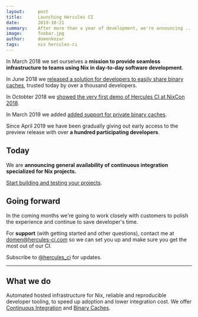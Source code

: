 ```yaml
---
layout:     post
title:      Launching Hercules CI
date:       2019-10-21
summary:    After more than a year of development, we're announcing ...
image:      foobar.jpg
author:     domenkozar
tags:       nix hercules-ci
---
```


In March 2018 we set ourselves a **mission to provide seamless infrastructure to teams using Nix
in day-to-day software development**.

In June 2018 we [released a solution for developers to easily share binary caches](https://cachix.org/),
trusted today by over a thousand developers.

In Octobter 2018 we [showed the very first demo of Hercules CI at NixCon 2018](https://www.youtube.com/watch?v=py26iM26Qg4&list=PLgknCdxP89ReJKWX3sthcsbBYsoihzSQX&index=12&t=137s).

In March 2019 we added [added support for private binary caches](https://blog.hercules-ci.com/cachix/nix/2019/03/07/announcing-private-cachix/).

Since April 2019 we have been gradually giving out early access to the preview release with over **a hundred participating developers**.

## Today


We are **announcing general availability of continuous integration specialized for Nix projects.**

[Start building and testing your projects](https://hercules-ci.com/dashboard).

## Going forward

In the coming months we're going to work closely with customers to polish the experience and continue to save developer's time.

For **support** (with getting started and other questions),
contact me at [domen@hercules-ci.com](mailto:domen@hercules-ci.com) so we can set you up
and make sure you get the most out of our CI.

Subscribe to [@hercules_ci](https://twitter.com/hercules_ci) for updates.

---

## What we do

Automated hosted infrastructure for Nix, reliable and reproducible developer tooling,
to speed up adoption and lower integration cost. We offer
[Continuous Integration](https://hercules-ci.com) and [Binary Caches](https://cachix.org).

